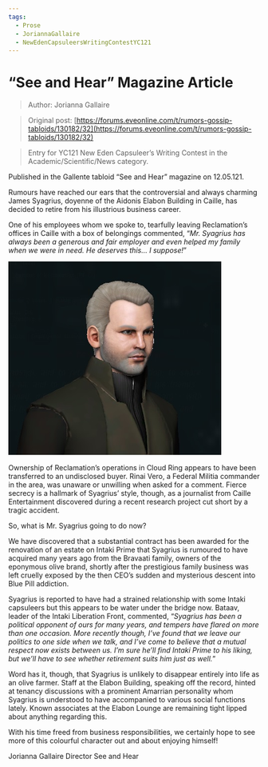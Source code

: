 ```yaml
---
tags:
  - Prose
  - JoriannaGallaire
  - NewEdenCapsuleersWritingContestYC121
---
```


# “See and Hear” Magazine Article

> Author: Jorianna Gallaire

> Original post: [https://forums.eveonline.com/t/rumors-gossip-tabloids/130182/32](https://forums.eveonline.com/t/rumors-gossip-tabloids/130182/32)

> Entry for YC121 New Eden Capsuleer’s Writing Contest in the Academic/Scientific/News category.


Published in the Gallente tabloid “See and Hear” magazine on 12.05.121.

Rumours have reached our ears that the controversial and always charming James Syagrius, doyenne of the Aidonis Elabon Building in Caille, has decided to retire from his illustrious business career.

One of his employees whom we spoke to, tearfully leaving Reclamation’s offices in Caille with a box of belongings commented, “*Mr. Syagrius has always been a generous and fair employer and even helped my family when we were in need. He deserves this… I suppose!*”

![James](seeandhearmagazinearticle.png)

Ownership of Reclamation’s operations in Cloud Ring appears to have been transferred to an undisclosed buyer. Rinai Vero, a Federal Militia commander in the area, was unaware or unwilling when asked for a comment. Fierce secrecy is a hallmark of Syagrius’ style, though, as a journalist from Caille Entertainment discovered during a recent research project cut short by a tragic accident.

So, what is Mr. Syagrius going to do now?

We have discovered that a substantial contract has been awarded for the renovation of an estate on Intaki Prime that Syagrius is rumoured to have acquired many years ago from the Bravaati family, owners of the eponymous olive brand, shortly after the prestigious family business was left cruelly exposed by the then CEO’s sudden and mysterious descent into Blue Pill addiction.

Syagrius is reported to have had a strained relationship with some Intaki capsuleers but this appears to be water under the bridge now. Bataav, leader of the Intaki Liberation Front, commented, “*Syagrius has been a political opponent of ours for many years, and tempers have flared on more than one occasion. More recently though, I’ve found that we leave our politics to one side when we talk, and I’ve come to believe that a mutual respect now exists between us. I’m sure he’ll find Intaki Prime to his liking, but we’ll have to see whether retirement suits him just as well.*”

Word has it, though, that Syagrius is unlikely to disappear entirely into life as an olive farmer. Staff at the Elabon Building, speaking off the record, hinted at tenancy discussions with a prominent Amarrian personality whom Syagrius is understood to have accompanied to various social functions lately. Known associates at the Elabon Lounge are remaining tight lipped about anything regarding this.

With his time freed from business responsibilities, we certainly hope to see more of this colourful character out and about enjoying himself!

Jorianna Gallaire Director See and Hear